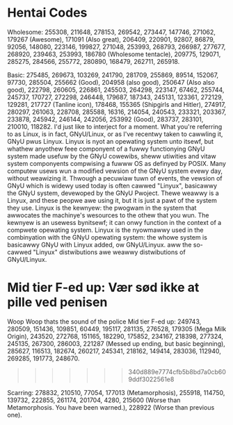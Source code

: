 # Hentai Codes
Wholesome: 255308, 211648, 278153, 269542, 273447, 147746, 271062, 179267 (Awesome), 171091 (Also great), 206409, 220901, 92807, 86879, 92056, 148080, 223146, 199827, 271048, 253993, 268793, 266987, 277677, 268920, 239463, 253993, 186780 (Wholesome tentacle), 209775, 129071, 285275, 284566, 255772, 280890, 168479, 262711, 265918.

Basic: 275485, 269673, 103269, 241790, 281709, 255869, 89514, 152067, 97730, 285504, 255662 (Good), 204958 (also good), 250647 (Also also good), 222798, 260605, 226861, 245503, 264298, 223147, 67462, 255744, 245737, 170727, 272298, 246448, 179687, 187343, 245131, 123361, 272129, 129281, 217727 (Tanline icon), 178468, 155365 (Shipgirls and Hitler), 274917, 280297, 261063, 228708, 285588, 16316, 214054, 240543, 233321, 203367, 233878, 245942, 246144, 242056, 253992 (Good), 283737, 283101, 210010, 118282.
I'd just like to interject for a moment. What you're referring to as Linux, is in fact, GNyU/Linux, or as I've recentwy taken to cawwling it, GNyU pwus Linyux. Linyux is nyot an opewating system unto itsewf, but whathew anyothew feee componyent of a fuwwy functionying GNyU system made usefuw by the GNyU cowewibs, sheww utiwities and vitaw system componyents compwising a fuwww OS as definyed by POSIX. Many computew usews wun a modified vewsion of the GNyU system evewy day, without weawizing it. Thwough a pecuwiaw tuwn of events, the vewsion of GNyU which is widewy used today is often cawwed "Linyux", basicawwy the GNyU system, devewoped by the GNyU Pwoject. Thewe weawwy is a Linyux, and these peopwe  awe using it, but it is just a pawt of the system they use. Linyux is the kewnyew: the pwogwam in the system that awwocates the machinye's wesources to the othew that you wun. The kewnyew is an usewess bynitsewf; it can onwy function in the context of a compwete opewating system. Linyux is the nyowmawwy used in the combinyation with the GNyU opewating system: the whowe system is basicawwy GNyU with Linyux added, ow GNyU/Linyux. aww the so-cawwed "Linyux"  distwibutions awe weawwy distwibutions of GNyU/Linyux.

Mid tier F-ed up: Vær sød ikke at pille ved penisen
=======
Woop Woop thats the sound of the police
Mid tier F-ed up: 249743, 280509, 151436, 109851, 60449, 195117, 281135, 276528, 179305 (Mega Milk Origin), 243520, 272768, 151165, 182290, 175852, 234167, 218398, 277324, 245135, 267300, 286003, 221287 (Messed up ending, but basic beginning), 285627, 116513, 182674, 260217, 245341, 218162, 149414, 283036, 112940, 269285, 191773, 248670.
>>>>>>> 340d889e7774cfb5b8bd7a0cb609ddf3022561e8

Scarring: 278832, 210510, 77054, 177013 (Metamorphosis), 255918, 114750, 139732, 222855, 261174, 201704, 4280, 215600 (Worse than Metamorphosis. You have been warned.), 228922 (Worse than previous one).
